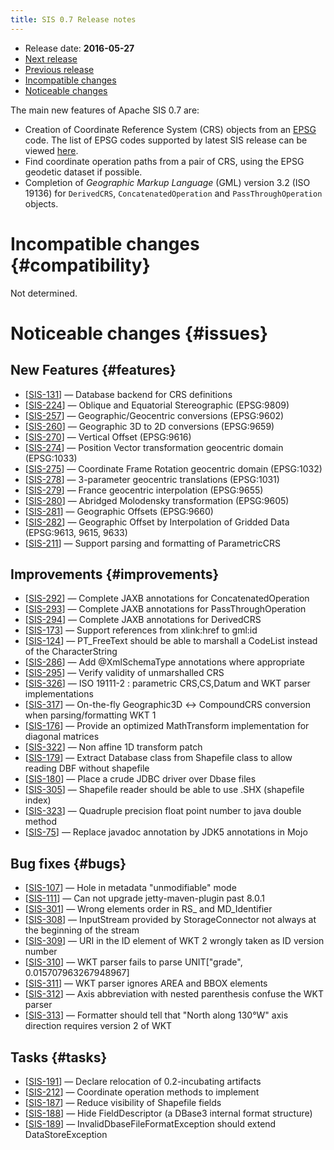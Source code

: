 ```yaml
---
title: SIS 0.7 Release notes
---
```


* Release date: **2016-05-27**
* [Next release](0.8.html)
* [Previous release](0.6.html)
* [Incompatible changes](#compatibility)
* [Noticeable changes](#issues)

The main new features of Apache SIS 0.7 are:

* Creation of Coordinate Reference System (CRS) objects from an [EPSG](/epsg.html) code.
  The list of EPSG codes supported by latest SIS release can be viewed [here](/tables/CoordinateReferenceSystems.html).
* Find coordinate operation paths from a pair of CRS, using the EPSG geodetic dataset if possible.
* Completion of _Geographic Markup Language_ (GML) version 3.2 (ISO 19136) for
  `DerivedCRS`, `ConcatenatedOperation` and `PassThroughOperation` objects.

# Incompatible changes    {#compatibility}
Not determined.

# Noticeable changes    {#issues}

## New Features    {#features}
* [[SIS-131](https://issues.apache.org/jira/browse/SIS-131)] — Database backend for CRS definitions
* [[SIS-224](https://issues.apache.org/jira/browse/SIS-224)] — Oblique and Equatorial Stereographic (EPSG:9809)
* [[SIS-257](https://issues.apache.org/jira/browse/SIS-257)] — Geographic/Geocentric conversions (EPSG:9602)
* [[SIS-260](https://issues.apache.org/jira/browse/SIS-260)] — Geographic 3D to 2D conversions (EPSG:9659)
* [[SIS-270](https://issues.apache.org/jira/browse/SIS-270)] — Vertical Offset (EPSG:9616)
* [[SIS-274](https://issues.apache.org/jira/browse/SIS-274)] — Position Vector transformation geocentric domain (EPSG:1033)
* [[SIS-275](https://issues.apache.org/jira/browse/SIS-275)] — Coordinate Frame Rotation geocentric domain (EPSG:1032)
* [[SIS-278](https://issues.apache.org/jira/browse/SIS-278)] — 3-parameter geocentric translations (EPSG:1031)
* [[SIS-279](https://issues.apache.org/jira/browse/SIS-279)] — France geocentric interpolation (EPSG:9655)
* [[SIS-280](https://issues.apache.org/jira/browse/SIS-280)] — Abridged Molodensky transformation (EPSG:9605)
* [[SIS-281](https://issues.apache.org/jira/browse/SIS-281)] — Geographic Offsets (EPSG:9660)
* [[SIS-282](https://issues.apache.org/jira/browse/SIS-282)] — Geographic Offset by Interpolation of Gridded Data (EPSG:9613, 9615, 9633)
* [[SIS-211](https://issues.apache.org/jira/browse/SIS-211)] — Support parsing and formatting of ParametricCRS

## Improvements    {#improvements}
* [[SIS-292](https://issues.apache.org/jira/browse/SIS-292)] — Complete JAXB annotations for ConcatenatedOperation
* [[SIS-293](https://issues.apache.org/jira/browse/SIS-293)] — Complete JAXB annotations for PassThroughOperation
* [[SIS-294](https://issues.apache.org/jira/browse/SIS-294)] — Complete JAXB annotations for DerivedCRS
* [[SIS-173](https://issues.apache.org/jira/browse/SIS-173)] — Support references from xlink:href to gml:id
* [[SIS-124](https://issues.apache.org/jira/browse/SIS-124)] — PT_FreeText should be able to marshall a CodeList instead of the CharacterString
* [[SIS-286](https://issues.apache.org/jira/browse/SIS-286)] — Add @XmlSchemaType annotations where appropriate
* [[SIS-295](https://issues.apache.org/jira/browse/SIS-295)] — Verify validity of unmarshalled CRS
* [[SIS-326](https://issues.apache.org/jira/browse/SIS-326)] — ISO 19111-2 : parametric CRS,CS,Datum and WKT parser implementations
* [[SIS-317](https://issues.apache.org/jira/browse/SIS-317)] — On-the-fly Geographic3D ↔ CompoundCRS conversion when parsing/formatting WKT 1
* [[SIS-176](https://issues.apache.org/jira/browse/SIS-176)] — Provide an optimized MathTransform implementation for diagonal matrices
* [[SIS-322](https://issues.apache.org/jira/browse/SIS-322)] — Non affine 1D transform patch
* [[SIS-179](https://issues.apache.org/jira/browse/SIS-179)] — Extract Database class from Shapefile class to allow reading DBF without shapefile
* [[SIS-180](https://issues.apache.org/jira/browse/SIS-180)] — Place a crude JDBC driver over Dbase files
* [[SIS-305](https://issues.apache.org/jira/browse/SIS-305)] — Shapefile reader should be able to use .SHX (shapefile index)
* [[SIS-323](https://issues.apache.org/jira/browse/SIS-323)] — Quadruple precision float point number to java double method
* [[SIS-75](https://issues.apache.org/jira/browse/SIS-75)] — Replace javadoc annotation by JDK5 annotations in Mojo

## Bug fixes    {#bugs}
* [[SIS-107](https://issues.apache.org/jira/browse/SIS-107)] — Hole in metadata "unmodifiable" mode
* [[SIS-111](https://issues.apache.org/jira/browse/SIS-111)] — Can not upgrade jetty-maven-plugin past 8.0.1
* [[SIS-301](https://issues.apache.org/jira/browse/SIS-301)] — Wrong elements order in RS_ and MD_Identifier
* [[SIS-308](https://issues.apache.org/jira/browse/SIS-308)] — InputStream provided by StorageConnector not always at the beginning of the stream
* [[SIS-309](https://issues.apache.org/jira/browse/SIS-309)] — URI in the ID element of WKT 2 wrongly taken as ID version number
* [[SIS-310](https://issues.apache.org/jira/browse/SIS-310)] — WKT parser fails to parse UNIT["grade", 0.015707963267948967]
* [[SIS-311](https://issues.apache.org/jira/browse/SIS-311)] — WKT parser ignores AREA and BBOX elements
* [[SIS-312](https://issues.apache.org/jira/browse/SIS-312)] — Axis abbreviation with nested parenthesis confuse the WKT parser
* [[SIS-313](https://issues.apache.org/jira/browse/SIS-313)] — Formatter should tell that "North along 130°W" axis direction requires version 2 of WKT

## Tasks    {#tasks}
* [[SIS-191](https://issues.apache.org/jira/browse/SIS-191)] — Declare relocation of 0.2-incubating artifacts
* [[SIS-212](https://issues.apache.org/jira/browse/SIS-212)] — Coordinate operation methods to implement
* [[SIS-187](https://issues.apache.org/jira/browse/SIS-187)] — Reduce visibility of Shapefile fields
* [[SIS-188](https://issues.apache.org/jira/browse/SIS-188)] — Hide FieldDescriptor (a DBase3 internal format structure)
* [[SIS-189](https://issues.apache.org/jira/browse/SIS-189)] — InvalidDbaseFileFormatException should extend DataStoreException
